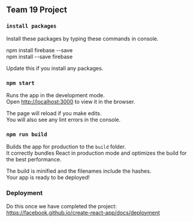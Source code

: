 ## Team 19 Project

### `install packages`
Install these packages by typing these commands in console.<br/>

npm install firebase --save <br/>
npm install --save firebase <br/>

Update this if you install any packages. 

### `npm start`

Runs the app in the development mode.<br />
Open [http://localhost:3000](http://localhost:3000) to view it in the browser.

The page will reload if you make edits.<br />
You will also see any lint errors in the console.

### `npm run build`

Builds the app for production to the `build` folder.<br />
It correctly bundles React in production mode and optimizes the build for the best performance.

The build is minified and the filenames include the hashes.<br />
Your app is ready to be deployed!


### Deployment

Do this once we have completed the project: https://facebook.github.io/create-react-app/docs/deployment